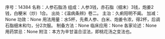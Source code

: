 序号：14384
名称：人参石脂汤
组成：人参3钱，赤石脂（细末）3钱，炮姜2钱，白粳米（炒）1合。
出处：《温病条辨》卷二。
主治：久痢阳明不阖。
加减：None
功效：None
用法用量：水5杯，先煮人参、白米、炮姜令浓，得2杯，后调石脂细末和匀，分2次服。
制备方法：None
临床应用：None
各家论述：None
用药禁忌：None
附注：本方为辛甘温合涩法，即桃花汤之变法也。
